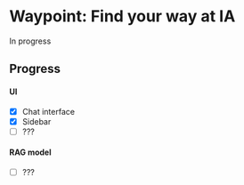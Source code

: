 # Waypoint: Find your way at IA

In progress

## Progress

#### UI
- [x] Chat interface
- [x] Sidebar
- [ ] ???

#### RAG model
- [ ] ??? 

